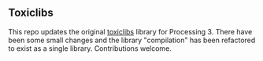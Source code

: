 ## Toxiclibs

This repo updates the original [toxiclibs](https://github.com/postspectacular/toxiclibs) library for Processing 3.  There have been some small changes and the library "compilation" has been refactored to exist as a single library.  Contributions welcome.
